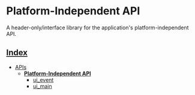 # Platform-Independent API

A header-only/interface library for the application's platform-independent API.

## [Index](../../README.md)
- [APIs](../README.md)
  - **[Platform-Independent API](./README.md)**
    - [ui_event](./ui_event.md)
    - [ui_main](./ui_main.md)
